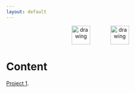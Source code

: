 ```yaml
---
layout: default
---
```

<div style="text-align: center;">
<a href="https://www.linkedin.com/in/andreas-zachariae/"><img src="https://upload.wikimedia.org/wikipedia/commons/8/81/LinkedIn_icon.svg" alt="drawing" height="50" hspace="25"/></a>
<a href="https://www.linkedin.com/in/andreas-zachariae/"><img src="https://github.githubassets.com/images/modules/logos_page/GitHub-Logo.png" alt="drawing" height="50"  hspace="25"/></a>
</div>

<!-- [<img src="https://upload.wikimedia.org/wikipedia/commons/1/13/HKA_Logo_Logoleiste_RGB.png" alt="drawing" height="50"/>](https://www.h-ka.de/die-hochschule-karlsruhe/organisation-personen/personen-a-z/person/andreas-zachariae) -->

# Content

[Project 1](./project_1.html).
